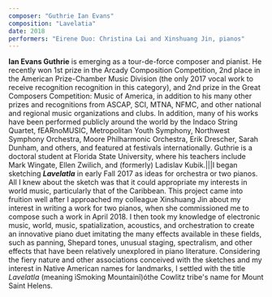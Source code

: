 ```yaml
---
composer: "Guthrie Ian Evans"
composition: "Lavelatia"
date: 2018
performers: "Eirene Duo: Christina Lai and Xinshuang Jin, pianos"
---
```

**Ian Evans Guthrie** is emerging as a tour-de-force composer and pianist. He recently won 1st prize in the Arcady Composition Competition, 2nd place in the American Prize-Chamber Music Division (the only 2017 vocal work to receive recognition recognition in this category), and 2nd prize in the Great Composers Competition: Music of America, in addition to his many other prizes and recognitions from ASCAP, SCI, MTNA, NFMC, and other national and regional music organizations and clubs. In addition, many of his works have been performed publicly around the world by the Indaco String Quartet, fEARnoMUSIC, Metropolitan Youth Symphony, Northwest Symphony Orchestra, Moore Philharmonic Orchestra, Erik Drescher, Sarah Dunham, and others, and featured at festivals internationally. Guthrie is a doctoral student at Florida State University, where his teachers include Mark Wingate, Ellen Zwilich, and (formerly) Ladislav Kubik.|||I began sketching **_Lavelatla_** in early Fall 2017 as ideas for orchestra or two pianos. All I knew about the sketch was that it could appropriate my interests in world music, particularly that of the Caribbean. This project came into fruition well after I approached my colleague Xinshuang Jin about my interest in writing a work for two pianos, when she commissioned me to compose such a work in April 2018. I then took my knowledge of electronic music, world, music, spatialization, acoustics, and orchestration to create an innovative piano duet imitating the many effects available in these fields, such as panning, Shepard tones, unusual staging, spectralism, and other effects that have been relatively unexplored in piano literature. Considering the fiery nature and other associations conceived with the sketches and my interest in Native American names for landmarks, I settled with the title _Lavelatla_ (meaning ìSmoking Mountainî)óthe Cowlitz tribe's name for Mount Saint Helens.